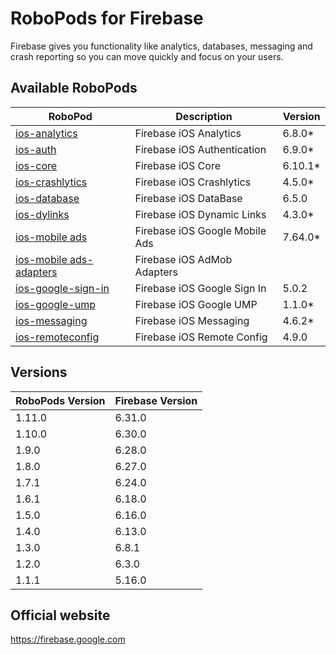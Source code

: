 # RoboPods for Firebase

Firebase gives you functionality like analytics, databases, messaging and crash reporting so you can move quickly and focus on your users.

## Available RoboPods

| RoboPod                                  | Description                   | Version |
|------------------------------------------|-------------------------------|---------|
| [ios-analytics](ios-analytics/)          | Firebase iOS Analytics        | 6.8.0*  |
| [ios-auth](ios-auth/)                    | Firebase iOS Authentication   | 6.9.0*  |
| [ios-core](ios-core/)                    | Firebase iOS Core             | 6.10.1* |
| [ios-crashlytics](ios-crashlytics/)      | Firebase iOS Crashlytics      | 4.5.0*  |
| [ios-database](ios-database/)            | Firebase iOS DataBase         | 6.5.0   |
| [ios-dylinks](ios-dylinks/)              | Firebase iOS Dynamic Links    | 4.3.0*  |
| [ios-mobile ads](ios-google-mobile-ads/) | Firebase iOS Google Mobile Ads| 7.64.0* |
| [ios-mobile ads-adapters](ios-google-mobile-ads-adapters/)| Firebase iOS AdMob Adapters|   |
| [ios-google-sign-in](ios-google-sign-in/)| Firebase iOS Google Sign In   | 5.0.2   |
| [ios-google-ump](ios-google-ump/)        | Firebase iOS Google UMP       | 1.1.0*  |
| [ios-messaging](ios-messaging/)          | Firebase iOS Messaging        | 4.6.2*  |
| [ios-remoteconfig](ios-remoteconfig/)    | Firebase iOS Remote Config    | 4.9.0   |

## Versions

| RoboPods Version  | Firebase Version    |
|-------------------|---------------------|
| 1.11.0            | 6.31.0              |
| 1.10.0            | 6.30.0              |
| 1.9.0             | 6.28.0              |
| 1.8.0             | 6.27.0              |
| 1.7.1             | 6.24.0              |
| 1.6.1             | 6.18.0              |
| 1.5.0             | 6.16.0              |
| 1.4.0             | 6.13.0              |
| 1.3.0             | 6.8.1               |
| 1.2.0             | 6.3.0               |
| 1.1.1             | 5.16.0              |

## Official website

https://firebase.google.com


